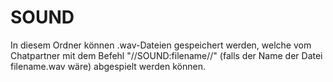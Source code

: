 # SOUND

In diesem Ordner können .wav-Dateien gespeichert werden, welche vom Chatpartner mit dem Befehl "//SOUND:filename//" (falls der Name der Datei filename.wav wäre) abgespielt werden können.
